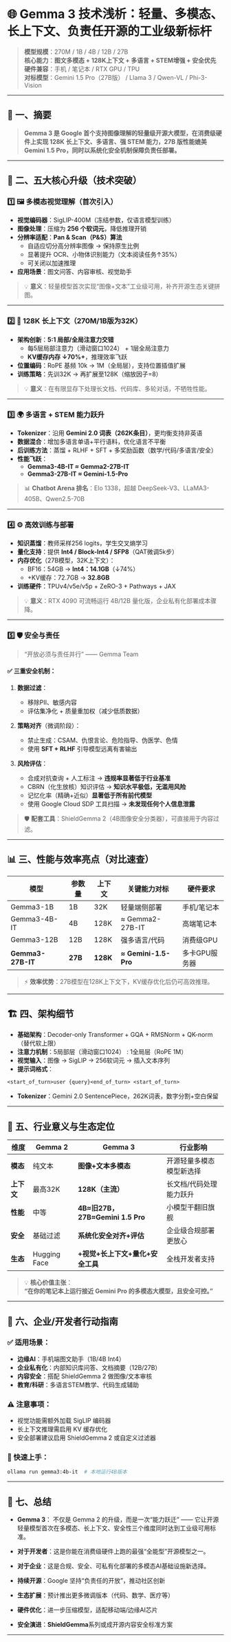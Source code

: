 
# 🌐 Gemma 3 技术浅析：轻量、多模态、长上下文、负责任开源的工业级新标杆

> **模型规模**：270M / 1B / 4B / 12B / 27B\
> **核心能力**：**图文多模态 + 128K上下文 + 多语言 + STEM增强 + 安全优先**\
> **硬件兼容**：手机 / 笔记本 / RTX GPU / TPU\
> **对标模型**：Gemini 1.5 Pro（27B版） / Llama 3 / Qwen-VL / Phi-3-Vision

***

## 🚀 一、摘要

> **Gemma 3 是 Google 首个支持图像理解的轻量级开源大模型，在消费级硬件上实现 128K 长上下文、多语言、强 STEM 能力，27B 版性能媲美 Gemini 1.5 Pro，同时以系统化安全机制保障负责任部署。**

***

## 🧩 二、五大核心升级（技术突破）

### 1️⃣ 🖼️ 多模态视觉理解（首次引入）

* **视觉编码器**：SigLIP-400M（冻结参数，仅语言模型训练）
* **图像处理**：压缩为 **256 个软词元**，降低推理开销
* **分辨率适配**：**Pan & Scan（P\&S）算法**
  * 自适应切分高分辨率图像 → 保持原生比例
  * 显著提升 OCR、小物体识别能力（文本阅读任务↑35%）
  * 可关闭以加速推理
* **应用场景**：图文问答、内容审核、视觉助手

> 💡 **意义**：轻量模型首次实现“图像+文本”工业级可用，补齐开源生态关键拼图。

***

### 2️⃣ 📜 128K 长上下文（270M/1B版为32K）

* **架构创新**：**5:1 局部/全局注意力交错**
  * 每5层局部注意力（滑动窗口1024） + 1层全局注意力
  * **KV缓存内存 ↓70%+**，推理效率飞跃
* **位置编码**：RoPE 基频 10k → 1M（全局层），支持位置插值扩展
* **训练策略**：先训32K → 再扩展至128K（缩放因子=8）

> 💡 **意义**：在有限显存下处理长文档、代码库、多轮对话，不牺牲性能。

***

### 3️⃣ 🌍 多语言 + STEM 能力跃升

* **Tokenizer**：沿用 **Gemini 2.0 词表（262K条目）**，更均衡支持非英语
* **数据混合**：增加多语言单语+平行语料，优化语言不平衡
* **后训练方法**：蒸馏 + RLHF + SFT + 多奖励函数（数学/代码/多语言/安全）
* **性能飞跃**：
  * **Gemma3-4B-IT ≈ Gemma2-27B-IT**
  * **Gemma3-27B-IT ≈ Gemini-1.5-Pro**

> 📊 **Chatbot Arena 排名**：Elo 1338，超越 DeepSeek-V3、LLaMA3-405B、Qwen2.5-70B

***

### 4️⃣ ⚙️ 高效训练与部署

* **知识蒸馏**：教师采样256 logits，学生交叉熵学习
* **量化支持**：提供 **Int4 / Block-Int4 / SFP8**（QAT微调5k步）
* **内存优化**（27B模型，32K上下文）：
  * BF16：54GB → **Int4：14.1GB**（↓74%）
  * +KV缓存：72.7GB → **32.8GB**
* **训练硬件**：TPUv4/v5e/v5p + ZeRO-3 + Pathways + JAX

> 💡 **意义**：RTX 4090 可流畅运行 4B/12B 量化版，企业私有化部署成本骤降。

***

### 5️⃣ 🛡️ 安全与责任

> “开放必须与责任并行” —— Gemma Team

#### ✅ 三重安全机制：

1. **数据过滤**：
   * 移除PII、敏感内容
   * 评估集净化 + 质量重加权（减少低质数据）

2. **策略对齐**（微调阶段）：
   * 禁止生成：CSAM、仇恨言论、危险指导、伪医学、色情
   * 使用 **SFT + RLHF** 引导模型远离有害输出

3. **风险评估**：
   * 合成对抗查询 + 人工标注 → **违规率显著低于行业基准**
   * CBRN（化生放核）知识评估 → **知识水平极低，无滥用风险**
   * 记忆化率（精确+近似）**显著低于所有前代模型**
   * 使用 Google Cloud SDP 工具扫描 → **未发现任何个人信息泄露**

> 🛡️ **配套工具**：ShieldGemma 2（4B图像安全分类器），可直接用于内容过滤。

***

## 📊 三、性能与效率亮点（对比速查）

| 模型             | 参数量 | 上下文 | 关键能力对标                     | 硬件要求       |
|------------------|--------|--------|----------------------------------|----------------|
| Gemma3-1B        | 1B     | 32K    | 轻量端侧部署                     | 手机/笔记本    |
| Gemma3-4B-IT     | 4B     | 128K   | ≈ Gemma2-27B-IT                 | 高端笔记本     |
| Gemma3-12B       | 12B    | 128K   | 强多语言/代码                   | 消费级GPU      |
| **Gemma3-27B-IT**| **27B**| **128K**| **≈ Gemini-1.5-Pro**            | 多卡GPU服务器  |

> ⚡ **效率优势**：27B模型在128K上下文下，KV缓存优化后仍可高效推理。

***

## 🏗️ 四、架构细节

* **基础架构**：Decoder-only Transformer + GQA + RMSNorm + QK-norm（替代软上限）
* **注意力机制**：5局部层（滑动窗口1024） : 1全局层（RoPE 1M）
* **视觉输入**：图像 → SigLIP → 256软词元 → 插入文本序列
* **提示词格式**：
```txt
<start_of_turn>user {query}<end_of_turn> <start_of_turn>
```

* **Tokenizer**：Gemini 2.0 SentencePiece，262K词表，数字分割+空白保留

***

## 🌱 五、行业意义与生态定位

| 维度         | Gemma 2          | Gemma 3                          | 行业影响                     |
|--------------|------------------|----------------------------------|------------------------------|
| **模态**     | 纯文本           | **图像+文本多模态**              | 开源轻量多模态模型新选择     |
| **上下文**   | 最高32K          | **128K（主流）**                 | 长文档/代码处理能力跃升      |
| **性能**     | 中等             | **4B≈旧27B，27B≈Gemini 1.5 Pro** | 小模型干翻旧旗舰             |
| **安全**     | 基础过滤         | **系统化安全对齐+评估**          | 企业级合规部署更放心         |
| **生态**     | Hugging Face     | **+视觉+长上下文+量化+安全工具** | 全栈开发者支持               |

> 💡 **核心价值主张**：\
> **“在你的笔记本上运行接近 Gemini Pro 的多模态大模型，且安全可控。”**

***

## 📌 六、企业/开发者行动指南

### ✅ 适用场景：

* **边缘AI**：手机端图文助手（1B/4B Int4）
* **企业私有化**：内部知识库问答、文档摘要（12B/27B）
* **内容安全**：搭配 ShieldGemma 2 做图像/文本审核
* **教育/科研**：多语言STEM教学、代码生成辅助

### ⚠️ 注意事项：

* 视觉功能需额外加载 SigLIP 编码器
* 长上下文推理需启用 KV 缓存优化
* 安全部署建议启用 ShieldGemma 2 或自定义过滤器

### 🚀 快速上手：

```Bash
ollama run gemma3:4b-it  # 本地运行4B版本
```

***

## 🔮 七、总结
* **Gemma 3**： 不仅是 Gemma 2 的升级，而是一次“能力跃迁” —— 它让开源轻量模型首次在多模态、长上下文、安全性三个维度同时达到工业级可用标准。

* **对于开发者**：这是你能在消费级硬件上跑的最强“全能型”开源模型之一。

* **对于企业**：这是合规、安全、可私有化部署的多模态AI基础设施新选择。

* **持续开源**：Google 坚持“负责任的开放”，推动社区创新

* **生态扩展**：预计推出更多微调版本（代码、数学、医疗等）

* **硬件优化**：进一步压缩模型，适配移动端/边缘AI芯片

* **安全演进**：**ShieldGemma**系列或成开源内容安全标准方案

***




